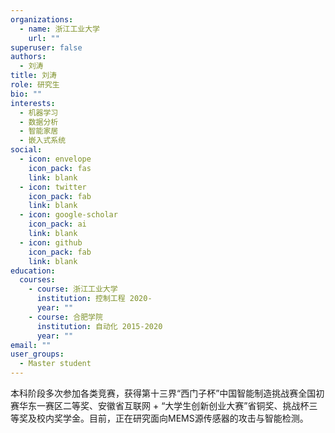 ```yaml
---
organizations:
  - name: 浙江工业大学
    url: ""
superuser: false
authors:
  - 刘涛
title: 刘涛
role: 研究生
bio: ""
interests:
  - 机器学习
  - 数据分析
  - 智能家居
  - 嵌入式系统
social:
  - icon: envelope
    icon_pack: fas
    link: blank
  - icon: twitter
    icon_pack: fab
    link: blank
  - icon: google-scholar
    icon_pack: ai
    link: blank
  - icon: github
    icon_pack: fab
    link: blank
education:
  courses:
    - course: 浙江工业大学
      institution: 控制工程 2020-
      year: ""
    - course: 合肥学院
      institution: 自动化 2015-2020
      year: ""
email: ""
user_groups:
  - Master student
---
```

本科阶段多次参加各类竞赛，获得第十三界“西门子杯”中国智能制造挑战赛全国初赛华东一赛区二等奖、安徽省互联网 + “大学生创新创业大赛”省铜奖、挑战杯三等奖及校内奖学金。目前，正在研究面向MEMS源传感器的攻击与智能检测。